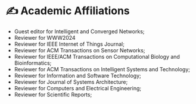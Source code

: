 
# ✍ Academic Affiliations 

- Guest editor for Intelligent and Converged Networks;
- Reviewer for WWW2024
- Reviewer for IEEE Internet of Things Journal;
- Reviewer for ACM Transactions on Sensor Networks;
- Reviewer for IEEE/ACM Transactions on Computational Biology and Bioinformatics;
- Reviewer for ACM Transactions on Intelligent Systems and Technology;
- Reviewer for Information and Software Technology;
- Reviewer for Journal of Systems Architecture;
- Reviewer for Computers and Electrical Engineering;
- Reviewer for Scientific Reports;
